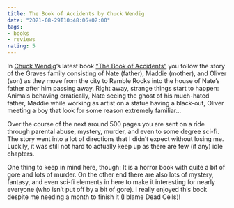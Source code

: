```yaml
---
title: The Book of Accidents by Chuck Wendig
date: "2021-08-29T10:48:06+02:00"
tags:
- books
- reviews
rating: 5
---
```


In [Chuck Wendig](http://terribleminds.com/ramble/)’s latest book [“The Book of Accidents”](http://terribleminds.com/ramble/project/the-book-of-accidents/) you follow the story of the Graves family consisting of Nate (father), Maddie (mother), and Oliver (son) as they move from the city to Ramble Rocks into the house of Nate’s father after him passing away.  Right away, strange things start to happen: Animals behaving erratically, Nate seeing the ghost of his much-hated father, Maddie while working as artist on a statue having a black-out, Oliver meeting a boy that look for some reason extremely familiar…

Over the course of the next around 500 pages you are sent on a ride through parental abuse, mystery, murder, and even to some degree sci-fi. The story went into a lot of directions that I didn’t expect without losing me. Luckily, it was still not hard to actually keep up as there are few (if any) idle chapters.

One thing to keep in mind here, though: It is a horror book with quite a bit of gore and lots of murder. On the other end there are also lots of mystery, fantasy, and even sci-fi elements in here to make it interesting for nearly everyone (who isn’t put off by a bit of gore). I really enjoyed this book despite me needing a month to finish it (I blame Dead Cells)!
